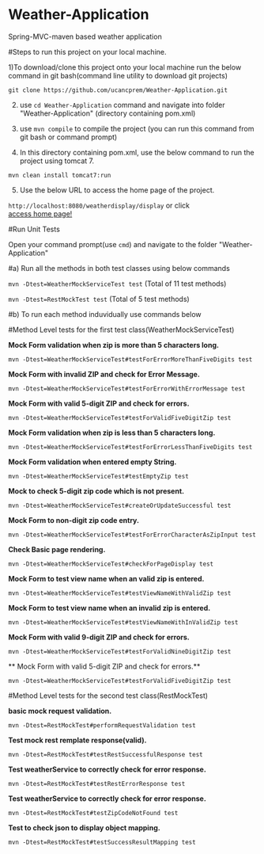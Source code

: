 # Weather-Application
Spring-MVC-maven based weather application

#Steps to run this project on your local machine.

1)To download/clone this project onto your local machine run the below command in git bash(command line utility to download git projects)

 `git clone https://github.com/ucancprem/Weather-Application.git`

2) use `cd Weather-Application` command and navigate into folder "Weather-Application" (directory containing pom.xml)


3) use `mvn compile` to compile the project (you can run this command from git bash or command prompt)

4) In this directory containing pom.xml, use the below command to run the project using tomcat 7.

`mvn clean install tomcat7:run`

5) Use the below URL to access the home page of the project.

`http://localhost:8080/weatherdisplay/display` or click  
[access home page!](http://localhost:8080/weatherdisplay/display)

#Run Unit Tests

Open your command prompt(use `cmd`) and navigate to the folder "Weather-Application"

#a) Run all the methods in both test classes using below commands

`mvn -Dtest=WeatherMockServiceTest test` (Total of 11 test methods)

`mvn -Dtest=RestMockTest test` (Total of 5 test methods)

#b) To run each method induvidually use commands below

#Method Level tests for the first test class(WeatherMockServiceTest)

**Mock Form validation when zip is more than 5 characters long.**

`mvn -Dtest=WeatherMockServiceTest#testForErrorMoreThanFiveDigits test`

    
**Mock Form with invalid ZIP and check for Error Message.**

`mvn -Dtest=WeatherMockServiceTest#testForErrorWithErrorMessage test`


**Mock Form with valid 5-digit ZIP and check for errors.**

`mvn -Dtest=WeatherMockServiceTest#testForValidFiveDigitZip test`



**Mock Form validation when zip is less than 5 characters long.**

`mvn -Dtest=WeatherMockServiceTest#testForErrorLessThanFiveDigits test`



**Mock Form validation when entered empty String.**

`mvn -Dtest=WeatherMockServiceTest#testEmptyZip test`



**Mock to check 5-digit zip code which is not present.**

`mvn -Dtest=WeatherMockServiceTest#createOrUpdateSuccessful test`


**Mock Form to non-digit zip code entry.**

`mvn -Dtest=WeatherMockServiceTest#testForErrorCharacterAsZipInput test`



**Check Basic page rendering.**

`mvn -Dtest=WeatherMockServiceTest#checkForPageDisplay test`


**Mock Form to test view name when an valid zip is entered.**

`mvn -Dtest=WeatherMockServiceTest#testViewNameWithValidZip test`



**Mock Form to test view name when an invalid zip is entered.**

`mvn -Dtest=WeatherMockServiceTest#testViewNameWithInValidZip test`


**Mock Form with valid 9-digit ZIP and check for errors.**

`mvn -Dtest=WeatherMockServiceTest#testForValidNineDigitZip test`


** Mock Form with valid 5-digit ZIP and check for errors.**

`mvn -Dtest=WeatherMockServiceTest#testForValidFiveDigitZip test`


#Method Level tests for the second test class(RestMockTest)


**basic mock request validation.**

`mvn -Dtest=RestMockTest#performRequestValidation test`

	
**Test mock rest remplate response(valid).** 

`mvn -Dtest=RestMockTest#testRestSuccessfulResponse test`



**Test weatherService to correctly check for error response.**

`mvn -Dtest=RestMockTest#testRestErrorResponse test`


		
**Test weatherService to correctly check for error response.**

`mvn -Dtest=RestMockTest#testZipCodeNotFound test`



**Test to check json to display object mapping.**

`mvn -Dtest=RestMockTest#testSuccessResultMapping test`
